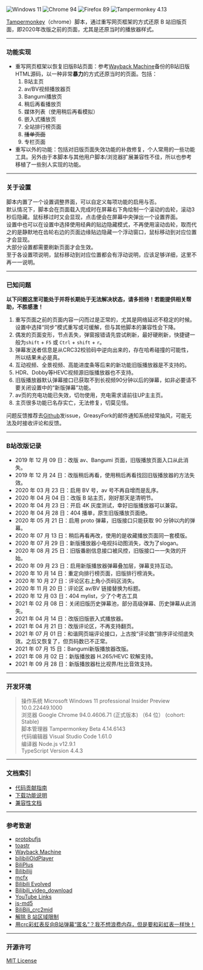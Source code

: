 ![Windows 11](https://img.shields.io/badge/Microsoft_Windows_11-pass-green.svg?longCache=true) ![Chrome 94](https://img.shields.io/badge/Google_Chrome_94-pass-green.svg?longCache=true) ![Firefox 89](https://img.shields.io/badge/Mozilla_Firefox_89-pass-green.svg?longCache=true) ![Tampermonkey 4.13](https://img.shields.io/badge/Tampermonkey_4.14-pass-green.svg?longCache=true)

[Tampermonkey](https://www.tampermonkey.net/)（chrome）脚本，通过重写网页框架的方式还原 B 站旧版页面，即2020年改版之前的页面，尤其是还原当时的播放器样式。  


---
### 功能实现
- 重写网页框架以恢复旧版B站页面：参考[Wayback Machine](https://archive.org/web/)备份的B站旧版HTML源码，以一种非常**暴力**的方式还原当时的页面。包括：
  1. B站主页
  2. av/BV视频播放器页
  3. Bangumi播放页
  4. 稍后再看播放页
  5. 媒体列表（使用稍后再看模拟）
  6. 嵌入式播放页
  7. 全站排行榜页面
  8. ~~播单页面~~
  9. 专栏页面
- 重写以外的功能：包括对旧版页面失效功能的补救修复，个人常用的一些功能工具。另外由于本脚本与其他用户脚本/浏览器扩展兼容性不佳，所以也参考移植了一些别人实现的功能。

---
### 关于设置
脚本内置了一个设置调整界面，可以自定义每项功能的启用与否。  
默认情况下，脚本会在页面载入完成时在屏幕右下角绘制一个滚动的齿轮，滚动3秒后隐藏。鼠标移过时又会显现，点击便会在屏幕中央弹出一个设置界面。  
设置中也可以在设置中选择使用经典的贴边隐藏模式，不再使用滚动齿轮，取而代之的是静默地在齿轮右边的页面边缘贴边隐藏一个浮动窗口，鼠标移动到对应位置才会显现。  
大部分设置都需要刷新页面才会生效。  
至于各设置项说明，鼠标移动到对应位置都会有浮动说明，应该足够详细，这里不再一一说明。

---
### 已知问题
**以下问题这里可能处于并将长期处于无法解决状态，请多担待！若能提供相关帮助，不胜感激！**
1. 重写页面之前的页面内容一闪而过是正常的，尤其是网络延迟不稳定的时候。设置中选择“同步”模式重写或可缓解，但与其他脚本的兼容性会下降。
2. 偶发的页面变形，节点丢失，弹窗报错请先尝试刷新，最好硬刷新，快捷键一般为`shift` + `F5` 或 `Ctrl` + `shift` + `r`。
3. 弹幕发送者信息是从CRC32校验码中逆向出来的，存在哈希碰撞的可能性，所以结果未必是真。
4. 互动视频、全景视频、高能进度条等后来的新功能旧版播放器是不支持的。
5. HDR、Dobby等HEVC视频源旧版播放器也不支持。
6. 旧版播放器默认弹幕接口已获取不到长视频90分钟以后的弹幕，如非必要请不要关闭设置中的“新版弹幕”功能。
7. av页的充电功能已失效，切勿使用，充电需求请前往UP主主页。
8. 主页很多功能已名存实亡，无法修复，切莫见怪。

问题反馈推荐去[Github](https://github.com/MotooriKashin/Bilibili-Old)发issue，GreasyFork的邮件通知系统经常抽风，可能无法及时接收评论和反馈。

---
### B站改版记录
- 2019 年 12 月 09 日：改版 av、Bangumi 页面，旧版播放页面入口从此消失。
- 2019 年 12 月 24 日：改版稍后再看，使用稍后再看找回旧版播放器的方法失效。
- 2020 年 03 月 23 日：启用 BV 号，av 号不再自增而是乱序。
- 2020 年 04 月 04 日：改版 B 站主页，刚好那天是清明节。
- 2020 年 04 月 23 日：开启 4K 灰度测试，幸好旧版播放器可以兼容。
- 2020 年 04 月 28 日：404 播单，原生旧版播放页面绝。
- 2020 年 05 月 21 日：启用 proto 弹幕，旧版接口只能获取 90 分钟以内的弹幕。
- 2020 年 07 月 13 日：稍后再看再改，使用的是收藏播放页面同一套模版。
- 2020 年 07 月 29 日：新版播放器小电视抖动图消失，改为了slogan。
- 2020 年 08 月 25 日：旧版番剧信息接口被风控，旧版接口一一失效的开始。
- 2020 年 09 月 23 日：启用新版播放器弹幕叠加层，弹幕支持互动。
- 2020 年 10 月 14 日：重定向排行榜页面，旧版排行榜消失。
- 2020 年 10 月 27 日：评论区右上角小页码区消失。
- 2020 年 11 月 20 日：评论区 av/BV 链接替换为标题。
- 2020 年 12 月 03 日：404 mylist，少了个考古工具
- 2021 年 02 月 08 日：关闭旧版历史弹幕池，部分高级弹幕、历史弹幕从此消失。
- 2021 年 04 月 14 日：改版旧版嵌入式播放器。
- 2021 年 04 月 21 日：改版评论区，不再支持翻页。
- 2021 年 07 月 01 日：和谐网页端评论接口，上古按“评论数”排序评论彻底失效。之后又恢复了，但页码数已不正常。
- 2021 年 07 月 15 日：Bangumi新版播放器改版。
- 2021 年 08 月 02 日：新版播放器 H.265/HEVC 软解支持。
- 2021 年 09 月 28 日：新版播放器杜比视界/杜比音效支持。

---
### 开发环境
> 
> 操作系统        Microsoft Windows 11 professional Insider Preview 10.0.22449.1000  
> 浏览器          Google Chrome 94.0.4606.71 (正式版本) （64 位） (cohort: Stable)  
> 脚本管理器      Tampermonkey Beta 4.14.6143  
> 代码编辑器      Visual Studio Code 1.61.0  
> 编译器          Node.js v12.9.1  
>                TypeScript Version 4.4.3  
>

---
### 文档索引
- [代码贡献指南](https://github.com/MotooriKashin/Bilibili-Old/tree/master/doc/develop.md)
- [下载功能说明](https://github.com/MotooriKashin/Bilibili-Old/tree/master/doc/download.md)
- [兼容性文档](https://github.com/MotooriKashin/Bilibili-Old/tree/master/doc/compatibility.md)

---
### 参考致谢
- [protobufjs](https://github.com/protobufjs/protobuf.js)
- [toastr](https://github.com/CodeSeven/toastr/)
- [Wayback Machine](https://archive.org/web/)
- [bilibiliOldPlayer](https://github.com/indefined/UserScripts)
- [BiliPlus](https://www.biliplus.com/)
- [Bilibilijj](https://www.jijidown.com/)
- [mcfx](https://www.zhihu.com/question/381784377/answer/1099438784)
- [Bilibili Evolved](https://github.com/the1812/Bilibili-Evolved)
- [Bilibili_video_download](https://github.com/Henryhaohao/Bilibili_video_download)
- [YouTube Links](https://greasyfork.org/zh-CN/scripts/5566)
- [js-md5](https://github.com/emn178/js-md5)
- [BiliBili_crc2mid](https://github.com/esterTion/BiliBili_crc2mid)
- [解除 B 站区域限制](https://greasyfork.org/scripts/25718)
- [用crc彩虹表反向B站弹幕“匿名”？我不想浪费内存，但是要和彩虹表一样快！](https://moepus.oicp.net/2016/11/27/crccrack/)

--- 
### 开源许可
[MIT License](https://opensource.org/licenses/MIT)
